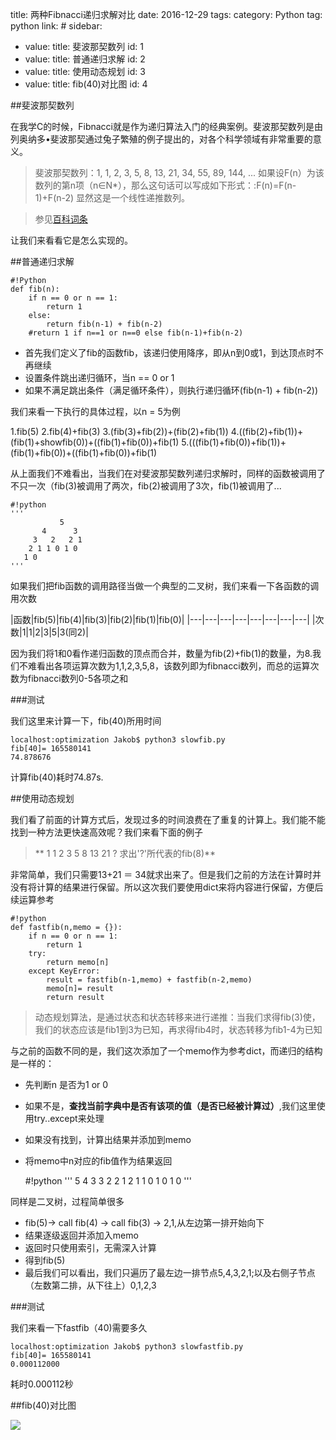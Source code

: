 title: 两种Fibnacci递归求解对比
date: 2016-12-29
tags:
    category: Python
    tag: python
    link: #
sidebar:
- value:
    title: 斐波那契数列
    id: 1
- value:
    title: 普通递归求解
    id: 2
- value:
    title: 使用动态规划
    id: 3
- value:
    title: fib(40)对比图
    id: 4

##<a name='1'>斐波那契数列</a>

在我学C的时候，Fibnacci就是作为递归算法入门的经典案例。斐波那契数列是由列奥纳多•斐波那契通过兔子繁殖的例子提出的，对各个科学领域有非常重要的意义。


>斐波那契数列：1, 1, 2, 3, 5, 8, 13, 21, 34, 55, 89, 144, ...
>如果设F(n）为该数列的第n项（n∈N\*），那么这句话可以写成如下形式：:F(n)=F(n-1)+F(n-2)
>显然这是一个线性递推数列。

>参见[百科词条](http://baike.baidu.com/item/斐波那契数列)

让我们来看看它是怎么实现的。

<!--More-->
##<a name='2'>普通递归求解</a>

	#!Python
	def fib(n):
		if n == 0 or n == 1:
			return 1
		else:
			return fib(n-1) + fib(n-2)
		#return 1 if n==1 or n==0 else fib(n-1)+fib(n-2)

- 首先我们定义了fib的函数fib，该递归使用降序，即从n到0或1，到达顶点时不再继续
- 设置条件跳出递归循环，当n == 0 or 1
- 如果不满足跳出条件（满足循环条件），则执行递归循环(fib(n-1) + fib(n-2))

我们来看一下执行的具体过程，以n = 5为例

1.fib(5)
2.fib(4)+fib(3)
3.(fib(3)+fib(2))+(fib(2)+fib(1))
4.((fib(2)+fib(1))+(fib(1)+showfib(0))+((fib(1)+fib(0))+fib(1)
5.(((fib(1)+fib(0))+fib(1))+(fib(1)+fib(0))+((fib(1)+fib(0))+fib(1)

从上面我们不难看出，当我们在对斐波那契数列递归求解时，同样的函数被调用了不只一次（fib(3)被调用了两次，fib(2)被调用了3次，fib(1)被调用了...


	#!python
	'''
		       5
		   4      3
		 3   2   2 1
		2 1 1 0 1 0 
	   1 0 
	'''

如果我们把fib函数的调用路径当做一个典型的二叉树，我们来看一下各函数的调用次数

|函数|fib(5)|fib(4)|fib(3)|fib(2)|fib(1)|fib(0)|
|---|---|---|---|---|---|---|---|
|次数|1|1|2|3|5|3(同2)|

因为我们将1和0看作递归函数的顶点而合并，数量为fib(2)+fib(1)的数量，为8.我们不难看出各项运算次数为1,1,2,3,5,8，该数列即为fibnacci数列，而总的运算次数为fibnacci数列0-5各项之和


###测试

我们这里来计算一下，fib(40)所用时间

	localhost:optimization Jakob$ python3 slowfib.py 
	fib[40]= 165580141
	74.878676

计算fib(40)耗时74.87s.

##<a name='3'>使用动态规划</a>

我们看了前面的计算方式后，发现过多的时间浪费在了重复的计算上。我们能不能找到一种方法更快速高效呢？我们来看下面的例子

>** 1 1 2 3 5 8 13 21 ? 求出'?'所代表的fib(8)**

非常简单，我们只需要13+21 ＝ 34就求出来了。但是我们之前的方法在计算时并没有将计算的结果进行保留。所以这次我们要使用dict来将内容进行保留，方便后续运算参考

	#!python
	def fastfib(n,memo = {}):
		if n == 0 or n == 1:
			return 1
		try:
			return memo[n]
		except KeyError:
			result = fastfib(n-1,memo) + fastfib(n-2,memo)
			memo[n]= result
			return result

> 动态规划算法，是通过状态和状态转移来进行递推：当我们求得fib(3)使，我们的状态应该是fib1到3为已知，再求得fib4时，状态转移为fib1-4为已知


与之前的函数不同的是，我们这次添加了一个memo作为参考dict，而递归的结构是一样的：

- 先判断n 是否为1 or 0
- 如果不是，**查找当前字典中是否有该项的值（是否已经被计算过）**,我们这里使用try..except来处理
- 如果没有找到，计算出结果并添加到memo
- 将memo中n对应的fib值作为结果返回

	#!python
	'''
		       5
		   4       3
		3     2   2  1
	   2 1   1 0 1 0 
	  1 0 
	'''

同样是二叉树，过程简单很多
- fib(5)-> call fib(4) -> call fib(3) -> 2,1,从左边第一排开始向下
- 结果逐级返回并添加入memo
- 返回时只使用索引，无需深入计算
- 得到fib(5)
- 最后我们可以看出，我们只遍历了最左边一排节点5,4,3,2,1;以及右侧子节点（左数第二排，从下往上）0,1,2,3

###测试

我们来看一下fastfib（40)需要多久

	localhost:optimization Jakob$ python3 slowfastfib.py 
	fib[40]= 165580141
	0.000112000

耗时0.000112秒

##<a name='4'>fib(40)对比图</a>

![](../../static/img/18/slowfastfib.png)



